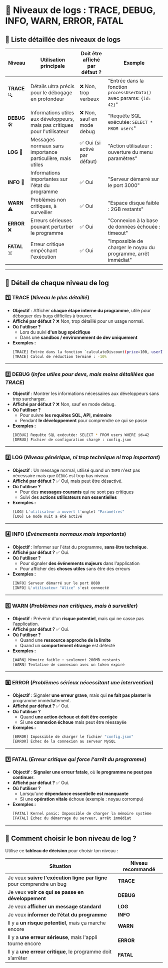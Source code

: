# 📝 Niveaux de logs : TRACE, DEBUG, INFO, WARN, ERROR, FATAL

## **📌 Liste détaillée des niveaux de logs**
| Niveau     | Utilisation principale | Doit être affiché par défaut ? | Exemple |
|------------|------------------------|-------------------------------|---------|
| **TRACE** 🔍 | Détails ultra précis pour le débogage en profondeur | ❌ Non, trop verbeux | "Entrée dans la fonction `processUserData()` avec params: `{id: 42}`" |
| **DEBUG** 🛠 | Informations utiles aux développeurs, mais pas critiques pour l'utilisateur | ❌ Non, sauf en mode debug | "Requête SQL exécutée: `SELECT * FROM users`" |
| **LOG** 🎯 | Messages normaux sans importance particulière, mais utiles | ✅ Oui (si activé par défaut) | "Action utilisateur : ouverture du menu paramètres" |
| **INFO** 📢 | Informations importantes sur l'état du programme | ✅ Oui | "Serveur démarré sur le port 3000" |
| **WARN** ⚠️ | Problèmes non critiques, à surveiller | ✅ Oui | "Espace disque faible : 2GB restants" |
| **ERROR** ❌ | Erreurs sérieuses pouvant perturber le programme | ✅ Oui | "Connexion à la base de données échouée : timeout" |
| **FATAL** ☠️ | Erreur critique empêchant l'exécution | ✅ Oui | "Impossible de charger le noyau du programme, arrêt immédiat" |

---

## **📌 Détail de chaque niveau de log**

### **1️⃣ TRACE** (*Niveau le plus détaillé*)  
- **Objectif** : Afficher **chaque étape interne du programme**, utile pour déboguer des bugs difficiles à trouver.  
- **Affiché par défaut ?** ❌ Non, trop détaillé pour un usage normal.  
- **Où l'utiliser ?**  
  - Lors du suivi **d'un bug spécifique**  
  - Dans une **sandbox / environnement de dev uniquement**  
- **Exemples :**  
  ```sh
  [TRACE] Entrée dans la fonction `calculateDiscount(price=100, userId=42)`
  [TRACE] Calcul de réduction terminé : -10%
  ```

---

### **2️⃣ DEBUG** (*Infos utiles pour devs, mais moins détaillées que TRACE*)  
- **Objectif** : Montrer les informations nécessaires aux développeurs sans trop surcharger.  
- **Affiché par défaut ?** ❌ Non, sauf en mode debug.  
- **Où l'utiliser ?**  
  - Pour suivre **les requêtes SQL, API, mémoire**  
  - Pendant **le développement** pour comprendre ce qui se passe  
- **Exemples :**  
  ```sh
  [DEBUG] Requête SQL exécutée: SELECT * FROM users WHERE id=42
  [DEBUG] Fichier de configuration chargé : config.json
  ```

---

### **3️⃣ LOG** (*Niveau générique, ni trop technique ni trop important*)  
- **Objectif** : Un message normal, utilisé quand un `INFO` n'est pas nécessaire mais que `DEBUG` est trop bas niveau.  
- **Affiché par défaut ?** ✅ Oui, mais peut être désactivé.  
- **Où l'utiliser ?**  
  - Pour des **messages courants** qui ne sont pas critiques  
  - Suivi des **actions utilisateurs non essentielles**  
- **Exemples :**  
  ```sh
  [LOG] L'utilisateur a ouvert l'onglet "Paramètres"
  [LOG] Le mode nuit a été activé
  ```

---

### **4️⃣ INFO** (*Événements normaux mais importants*)  
- **Objectif** : Informer sur l'état du programme, **sans être technique**.  
- **Affiché par défaut ?** ✅ Oui.  
- **Où l'utiliser ?**  
  - Pour signaler **des événements majeurs** dans l'application  
  - Pour afficher des **choses utiles** sans être des erreurs  
- **Exemples :**  
  ```sh
  [INFO] Serveur démarré sur le port 8080
  [INFO] L'utilisateur "Alice" s'est connecté
  ```

---

### **5️⃣ WARN** (*Problèmes non critiques, mais à surveiller*)  
- **Objectif** : Prévenir d'un **risque potentiel**, mais qui ne casse pas l'application.  
- **Affiché par défaut ?** ✅ Oui.  
- **Où l'utiliser ?**  
  - Quand une **ressource approche de la limite**  
  - Quand un **comportement étrange** est détecté  
- **Exemples :**  
  ```sh
  [WARN] Mémoire faible : seulement 200MB restants
  [WARN] Tentative de connexion avec un token expiré
  ```

---

### **6️⃣ ERROR** (*Problèmes sérieux nécessitant une intervention*)  
- **Objectif** : Signaler **une erreur grave**, mais qui **ne fait pas planter** le programme immédiatement.  
- **Affiché par défaut ?** ✅ Oui.  
- **Où l'utiliser ?**  
  - Quand **une action échoue et doit être corrigée**  
  - Si une **connexion échoue** mais peut être réessayée  
- **Exemples :**  
  ```sh
  [ERROR] Impossible de charger le fichier "config.json"
  [ERROR] Échec de la connexion au serveur MySQL
  ```

---

### **7️⃣ FATAL** (*Erreur critique qui force l'arrêt du programme*)  
- **Objectif** : **Signaler une erreur fatale**, où **le programme ne peut pas continuer**.  
- **Affiché par défaut ?** ✅ Oui.  
- **Où l'utiliser ?**  
  - Lorsqu'une **dépendance essentielle est manquante**  
  - Si une **opération vitale** échoue (exemple : noyau corrompu)  
- **Exemples :**  
  ```sh
  [FATAL] Kernel panic: Impossible de charger la mémoire système
  [FATAL] Échec du démarrage du serveur, arrêt immédiat
  ```

---

## **📌 Comment choisir le bon niveau de log ?**
Utilise ce **tableau de décision** pour choisir ton niveau :  

| Situation | Niveau recommandé |
|-----------|------------------|
| Je veux **suivre l'exécution ligne par ligne** pour comprendre un bug | **TRACE** |
| Je veux **voir ce qui se passe en développement** | **DEBUG** |
| Je veux **afficher un message standard** | **LOG** |
| Je veux **informer de l’état du programme** | **INFO** |
| Il y a **un risque potentiel**, mais ça marche encore | **WARN** |
| Il y a **une erreur sérieuse**, mais l'appli tourne encore | **ERROR** |
| Il y a **une erreur critique**, le programme doit s’arrêter | **FATAL** |